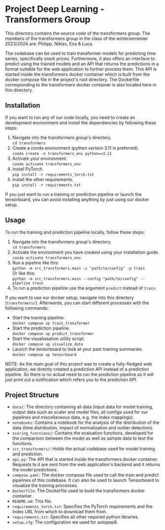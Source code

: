 # Project Deep Learning - Transformers Group

This directory contains the source code of the transformers group. The members of the transformers group in the class of the wintersemester 2023/2024 are: Philipp, Niklas, Eira & Luca.

The codebase can be used to train transformer models for predicting time series, specifically stock prices. Furthermore, it also offers an interface to predict using the trained models and an API that returns the predictions in a format suitable for the web application to further process them. This API is started inside the transformers docker container which is built from the docker compose file in the project's root directory. The Dockerfile corresponding to the transformers docker container is also located here in this directory.

## Installation

If you want to run any of our code locally, you need to create an development environment and install the dependencies by following these steps:

1. Navigate into the transformers group's directory.
<br>`cd transformers`
2. Create a conda environment (python version 3.11 is preferred).
<br>`conda create -n transformers_env python==3.11`
3. Activate your environment.
<br>`conda activate transformers_env`
4. Install PyTorch.
<br>`pip install -r requirements_torch.txt`
5. Install the other requirements.
<br>`pip install -r requirements.txt`

If you just want to run a training or prediction pipeline or launch the tensorboard, you can avoid installing anything by just using our docker setup.

## Usage

To run the training and prediction pipeline locally, follow these steps:

1. Navigate into the transformers group's directory.
<br>`cd transformers`
2. Activate the environment you have created using your installation guide.
<br>`conda activate transformers_env`
3. Run a pipeline like this:
<br>`python -m src_transformers.main -c "path/to/config" -p train`
<br>Or like this:
<br>`python -m src_transformers.main --config "path/to/config" --pipeline train`
4. To run a prediction pipeline use the argument `predict` instead of `train`.

If you want to use our docker setup, navigate into this directory (`transformers/`). Afterwards, you can start different processes with the following commands:

- Start the training pipeline.
<br>`docker compose up train_transformer`
- Start the prediction pipeline.
<br>`docker compose up predict_transformer`
- Start the visualiasation utility script.
<br>`docker compose up visualize_data`
- Launch the tensorboard to look at your past training summaries.
<br>`docker compose up tensorboard`

NOTE: As the main goal of this project was to create a fully-fledged web application, we directly created a prediction API instead of a prediction pipeline. So there is no actual need to run the prediction pipeline as it will just print out a notification which refers you to the prediction API.

## Project Structure

- `data/`: The directory containing all data (input data for model training, output data such as scaler and model files, all configs used for our pipelines and miscellaneous data, e.g. the index mappings).
- `notebooks`: Contains a notebook for the analysis of the distribution of the data (time distribution, impact of normalization and outlier detection).
- `scoring_functions/`: Contains the evaluation functions, developed for the comparison between the model as well as sample data to test the functions.
- `src_transformers/`: Holds the actual codebase used for model training and prediction.
- `api.py`: The API that is started inside the transformers docker container. Requests to it are sent from the web application's backend and it returns the model predictions.
- `compose.yaml`: The docker compose file used to call the train and predict pipelines of this codebase. It can also be used to launch Tensorboard to visualize the training processes.
- `Dockerfile`: The Dockerfile used to build the transformers docker container.
- `README.md`: This file.
- `requirements_torch.txt`: Specifies the PyTorch requirements and the Index URL from which to download them from.
- `requirements.txt`: Specifies all other required python libraries.
- `setup.cfg`: The configuration we used for autopep8.

